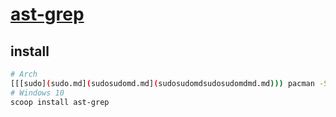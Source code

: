 # [ast-grep](https://github.com/ast-grep/ast-grep)

## install

```sh
# Arch
[[[sudo](sudo.md](sudosudomd.md](sudosudomdsudosudomdmd.md))) pacman -S ast-grep
# Windows 10
scoop install ast-grep
```
